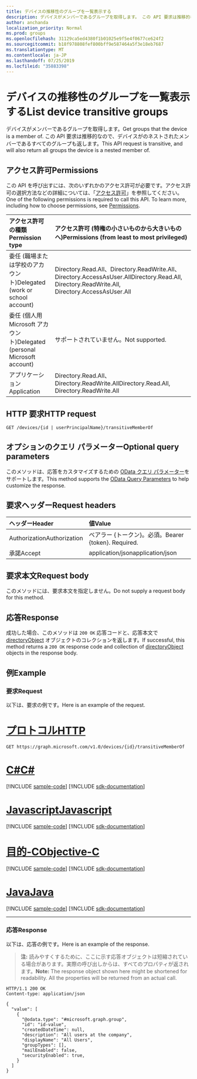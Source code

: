 ```yaml
---
title: デバイスの推移性のグループを一覧表示する
description: デバイスがメンバーであるグループを取得します。 この API 要求は推移的なので、デバイスがのネストされたメンバーであるすべてのグループも返します。
author: anchanda
localization_priority: Normal
ms.prod: groups
ms.openlocfilehash: 31129ca5ed4380f1b01025e9f5e4f0677ce624f2
ms.sourcegitcommit: b18f978808fef800bff9e587464a5f3e18eb7687
ms.translationtype: MT
ms.contentlocale: ja-JP
ms.lasthandoff: 07/25/2019
ms.locfileid: "35883398"
---
```

# <a name="list-device-transitive-groups"></a><span data-ttu-id="9b184-104">デバイスの推移性のグループを一覧表示する</span><span class="sxs-lookup"><span data-stu-id="9b184-104">List device transitive groups</span></span>

<span data-ttu-id="9b184-105">デバイスがメンバーであるグループを取得します。</span><span class="sxs-lookup"><span data-stu-id="9b184-105">Get groups that the device is a member of.</span></span> <span data-ttu-id="9b184-106">この API 要求は推移的なので、デバイスがのネストされたメンバーであるすべてのグループも返します。</span><span class="sxs-lookup"><span data-stu-id="9b184-106">This API request is transitive, and will also return all groups the device is a nested member of.</span></span>

## <a name="permissions"></a><span data-ttu-id="9b184-107">アクセス許可</span><span class="sxs-lookup"><span data-stu-id="9b184-107">Permissions</span></span>

<span data-ttu-id="9b184-p103">この API を呼び出すには、次のいずれかのアクセス許可が必要です。アクセス許可の選択方法などの詳細については、「[アクセス許可](/graph/permissions-reference)」を参照してください。</span><span class="sxs-lookup"><span data-stu-id="9b184-p103">One of the following permissions is required to call this API. To learn more, including how to choose permissions, see [Permissions](/graph/permissions-reference).</span></span>

|<span data-ttu-id="9b184-110">アクセス許可の種類</span><span class="sxs-lookup"><span data-stu-id="9b184-110">Permission type</span></span>      | <span data-ttu-id="9b184-111">アクセス許可 (特権の小さいものから大きいものへ)</span><span class="sxs-lookup"><span data-stu-id="9b184-111">Permissions (from least to most privileged)</span></span>              |
|:--------------------|:---------------------------------------------------------|
|<span data-ttu-id="9b184-112">委任 (職場または学校のアカウント)</span><span class="sxs-lookup"><span data-stu-id="9b184-112">Delegated (work or school account)</span></span> | <span data-ttu-id="9b184-113">Directory.Read.All、Directory.ReadWrite.All、Directory.AccessAsUser.All</span><span class="sxs-lookup"><span data-stu-id="9b184-113">Directory.Read.All, Directory.ReadWrite.All, Directory.AccessAsUser.All</span></span>    |
|<span data-ttu-id="9b184-114">委任 (個人用 Microsoft アカウント)</span><span class="sxs-lookup"><span data-stu-id="9b184-114">Delegated (personal Microsoft account)</span></span> | <span data-ttu-id="9b184-115">サポートされていません。</span><span class="sxs-lookup"><span data-stu-id="9b184-115">Not supported.</span></span>    |
|<span data-ttu-id="9b184-116">アプリケーション</span><span class="sxs-lookup"><span data-stu-id="9b184-116">Application</span></span> | <span data-ttu-id="9b184-117">Directory.Read.All、Directory.ReadWrite.All</span><span class="sxs-lookup"><span data-stu-id="9b184-117">Directory.Read.All, Directory.ReadWrite.All</span></span> |

## <a name="http-request"></a><span data-ttu-id="9b184-118">HTTP 要求</span><span class="sxs-lookup"><span data-stu-id="9b184-118">HTTP request</span></span>

<!-- { "blockType": "ignored" } -->

```http
GET /devices/{id | userPrincipalName}/transitiveMemberOf
```

## <a name="optional-query-parameters"></a><span data-ttu-id="9b184-119">オプションのクエリ パラメーター</span><span class="sxs-lookup"><span data-stu-id="9b184-119">Optional query parameters</span></span>

<span data-ttu-id="9b184-120">このメソッドは、応答をカスタマイズするための [OData クエリ パラメーター](/graph/query_parameters)をサポートします。</span><span class="sxs-lookup"><span data-stu-id="9b184-120">This method supports the [OData Query Parameters](/graph/query_parameters) to help customize the response.</span></span>

## <a name="request-headers"></a><span data-ttu-id="9b184-121">要求ヘッダー</span><span class="sxs-lookup"><span data-stu-id="9b184-121">Request headers</span></span>

| <span data-ttu-id="9b184-122">ヘッダー</span><span class="sxs-lookup"><span data-stu-id="9b184-122">Header</span></span>       | <span data-ttu-id="9b184-123">値</span><span class="sxs-lookup"><span data-stu-id="9b184-123">Value</span></span> |
|:---------------|:--------|
| <span data-ttu-id="9b184-124">Authorization</span><span class="sxs-lookup"><span data-stu-id="9b184-124">Authorization</span></span>  | <span data-ttu-id="9b184-p104">ベアラー {トークン}。必須。</span><span class="sxs-lookup"><span data-stu-id="9b184-p104">Bearer {token}. Required.</span></span>  |
| <span data-ttu-id="9b184-127">承諾</span><span class="sxs-lookup"><span data-stu-id="9b184-127">Accept</span></span>  | <span data-ttu-id="9b184-128">application/json</span><span class="sxs-lookup"><span data-stu-id="9b184-128">application/json</span></span>|

## <a name="request-body"></a><span data-ttu-id="9b184-129">要求本文</span><span class="sxs-lookup"><span data-stu-id="9b184-129">Request body</span></span>

<span data-ttu-id="9b184-130">このメソッドには、要求本文を指定しません。</span><span class="sxs-lookup"><span data-stu-id="9b184-130">Do not supply a request body for this method.</span></span>

## <a name="response"></a><span data-ttu-id="9b184-131">応答</span><span class="sxs-lookup"><span data-stu-id="9b184-131">Response</span></span>

<span data-ttu-id="9b184-132">成功した場合、このメソッドは `200 OK` 応答コードと、応答本文で [directoryObject](../resources/directoryobject.md) オブジェクトのコレクションを返します。</span><span class="sxs-lookup"><span data-stu-id="9b184-132">If successful, this method returns a `200 OK` response code and collection of [directoryObject](../resources/directoryobject.md) objects in the response body.</span></span>

## <a name="example"></a><span data-ttu-id="9b184-133">例</span><span class="sxs-lookup"><span data-stu-id="9b184-133">Example</span></span>

### <a name="request"></a><span data-ttu-id="9b184-134">要求</span><span class="sxs-lookup"><span data-stu-id="9b184-134">Request</span></span>

<span data-ttu-id="9b184-135">以下は、要求の例です。</span><span class="sxs-lookup"><span data-stu-id="9b184-135">Here is an example of the request.</span></span>

# <a name="httptabhttp"></a>[<span data-ttu-id="9b184-136">プロトコル</span><span class="sxs-lookup"><span data-stu-id="9b184-136">HTTP</span></span>](#tab/http)
<!-- {
  "blockType": "request",
  "name": "get_devices_transitivememberof"
}-->

```http
GET https://graph.microsoft.com/v1.0/devices/{id}/transitiveMemberOf
```
# <a name="ctabcsharp"></a>[<span data-ttu-id="9b184-137">C#</span><span class="sxs-lookup"><span data-stu-id="9b184-137">C#</span></span>](#tab/csharp)
[!INCLUDE [sample-code](../includes/snippets/csharp/get-devices-transitivememberof-csharp-snippets.md)]
[!INCLUDE [sdk-documentation](../includes/snippets/snippets-sdk-documentation-link.md)]

# <a name="javascripttabjavascript"></a>[<span data-ttu-id="9b184-138">Javascript</span><span class="sxs-lookup"><span data-stu-id="9b184-138">Javascript</span></span>](#tab/javascript)
[!INCLUDE [sample-code](../includes/snippets/javascript/get-devices-transitivememberof-javascript-snippets.md)]
[!INCLUDE [sdk-documentation](../includes/snippets/snippets-sdk-documentation-link.md)]

# <a name="objective-ctabobjc"></a>[<span data-ttu-id="9b184-139">目的-C</span><span class="sxs-lookup"><span data-stu-id="9b184-139">Objective-C</span></span>](#tab/objc)
[!INCLUDE [sample-code](../includes/snippets/objc/get-devices-transitivememberof-objc-snippets.md)]
[!INCLUDE [sdk-documentation](../includes/snippets/snippets-sdk-documentation-link.md)]

# <a name="javatabjava"></a>[<span data-ttu-id="9b184-140">Java</span><span class="sxs-lookup"><span data-stu-id="9b184-140">Java</span></span>](#tab/java)
[!INCLUDE [sample-code](../includes/snippets/java/get-devices-transitivememberof-java-snippets.md)]
[!INCLUDE [sdk-documentation](../includes/snippets/snippets-sdk-documentation-link.md)]

---


### <a name="response"></a><span data-ttu-id="9b184-141">応答</span><span class="sxs-lookup"><span data-stu-id="9b184-141">Response</span></span>

<span data-ttu-id="9b184-142">以下は、応答の例です。</span><span class="sxs-lookup"><span data-stu-id="9b184-142">Here is an example of the response.</span></span> 

><span data-ttu-id="9b184-p105">**注:** 読みやすくするために、ここに示す応答オブジェクトは短縮されている場合があります。実際の呼び出しからは、すべてのプロパティが返されます。</span><span class="sxs-lookup"><span data-stu-id="9b184-p105">**Note:** The response object shown here might be shortened for readability. All the properties will be returned from an actual call.</span></span>

<!-- {
  "blockType": "response",
  "truncated": true,
  "@odata.type": "microsoft.graph.directoryObject",
  "isCollection": true
} -->
```http
HTTP/1.1 200 OK
Content-type: application/json

{
  "value": [
    {
      "@odata.type": "#microsoft.graph.group",
      "id": "id-value",
      "createdDateTime": null,
      "description": "All users at the company",
      "displayName": "All Users",
      "groupTypes": [],
      "mailEnabled": false,
      "securityEnabled": true,
    }
  ]
}
```

<!-- uuid: 8fcb5dbc-d5aa-4681-8e31-b001d5168d79
2015-10-25 14:57:30 UTC -->
<!-- {
  "type": "#page.annotation",
  "description": "List devices transitiveMsemberOf",
  "keywords": "",
  "section": "documentation",
  "tocPath": "",
  "suppressions": [
  ]
}-->
